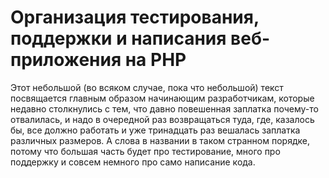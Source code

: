 # Организация тестирования, поддержки и написания веб-приложения на PHP

Этот небольшой (во всяком случае, пока что небольшой) текст посвящается
главным образом начинающим разработчикам, которые недавно столкнулись с
тем, что давно повешенная заплатка почему-то отвалилась, и надо в
очередной раз возвращаться туда, где, казалось бы, все должно работать
и уже тринадцать раз вешалась заплатка различных размеров.
А слова в названии в таком странном порядке, потому что большая часть
будет про тестирование, много про поддержку и совсем немного про само
написание кода.
